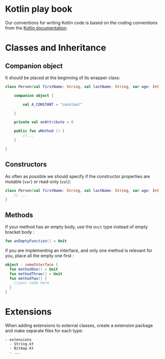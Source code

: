 # Kotlin play book

Our conventions for writing Kotlin code is based on the coding conventions from
the [Kotlin documentation].

[kotlin documentation]: https://kotlinlang.org/docs/reference/coding-conventions.html

# Classes and Inheritance

## Companion object

It should be placed at the beginning of its wrapper class:

```kotlin
class Person(val firstName: String, val lastName: String, var age: Int) {

    companion object {

        val A_CONSTANT = "constant"

    }

    private val anAttribute = 0

    public fun aMethod () {
        //...
    }

}
```

## Constructors

As often as possible we should specify if the constructor properties are mutable
(`var`) or read-only (`val`):

```kotlin
class Person(val firstName: String, val lastName: String, var age: Int) {
    // ...
}
```

## Methods

If your method has an empty body, use the `Unit` type instead of empty bracket body : 

```kotlin
fun anEmptyFunction() = Unit
```

if you are implementing an interface, and only one method is relevant for you, place all the empty one first :
```kotlin
object : someInterface {
  fun methodOne() = Unit
  fun methodThree() = Unit
  fun methodTwo() {
    //your code here
  }
}
```

# Extensions

When adding extensions to external classes, create a extension package and make separate files for each type:

```
- extensions
  - String.kt
  - Bitmap.kt
  - ...
```
